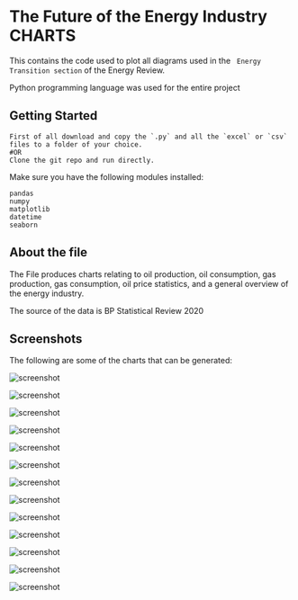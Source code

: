 # The Future of the Energy Industry CHARTS

This contains the code used to plot all diagrams used in the ` Energy Transition section` of the Energy Review.

Python programming language was used for the entire project

## Getting Started

```
First of all download and copy the `.py` and all the `excel` or `csv` files to a folder of your choice.
#OR
Clone the git repo and run directly.
```
Make sure you have the following modules installed:
```
pandas
numpy
matplotlib
datetime
seaborn
```

## About the file

The File produces charts relating to oil production, oil consumption, gas production, gas consumption, oil price statistics, and a general overview of the energy industry.

The source of the data is BP Statistical Review 2020

## Screenshots

The following are some of the charts that can be generated:

![screenshot](charts/1.png)

![screenshot](charts/2.png)

![screenshot](charts/3.png)

![screenshot](charts/4.png)

![screenshot](charts/5.png)

![screenshot](charts/6.png)

![screenshot](charts/7.png)

![screenshot](charts/8.png)

![screenshot](charts/9.png)

![screenshot](charts/10.png)

![screenshot](charts/11.png)

![screenshot](charts/18.png)

![screenshot](charts/19.png)


